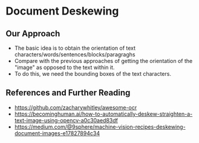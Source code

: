 # Document Deskewing

## Our Approach

- The basic idea is to obtain the orientation of text characters/words/sentences/blocks/paragraghs
- Compare with the previous approaches of getting the orientation of the "image" as opposed to the text within it.
- To do this, we need the bounding boxes of the text characters.

## References and Further Reading

- https://github.com/zacharywhitley/awesome-ocr
- https://becominghuman.ai/how-to-automatically-deskew-straighten-a-text-image-using-opencv-a0c30aed83df
- https://medium.com/@9sphere/machine-vision-recipes-deskewing-document-images-e17827894c34
